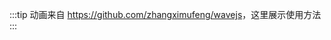 :::tip
动画来自 <a href="https://github.com/zhangximufeng/wavejs">https://github.com/zhangximufeng/wavejs</a>，这里展示使用方法
:::

<wave-wave/>
